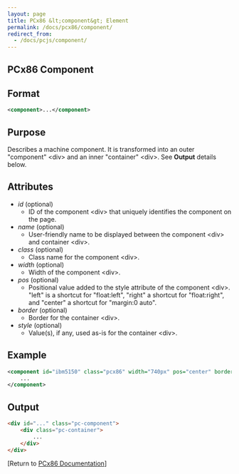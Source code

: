 ```yaml
---
layout: page
title: PCx86 &lt;component&gt; Element
permalink: /docs/pcx86/component/
redirect_from:
  - /docs/pcjs/component/
---
```


PCx86 Component
---

Format
---
```xml
<component>...</component>
```

Purpose
---
Describes a machine component. It is transformed into an outer "component" &lt;div&gt; and an inner "container" &lt;div&gt;.
See **Output** details below.

Attributes
---
* *id* (optional)
	* ID of the component &lt;div&gt; that uniquely identifies the component on the page.
* *name* (optional)
	* User-friendly name to be displayed between the component &lt;div&gt; and container &lt;div&gt;.
* *class* (optional)
	* Class name for the component &lt;div&gt;.
* *width* (optional)
	* Width of the component &lt;div&gt;.
* *pos* (optional)
	* Positional value added to the style attribute of the component &lt;div&gt;. "left" is a shortcut for "float:left", "right" a shortcut for "float:right", and "center" a shortcut for "margin:0 auto".
* *border* (optional)
	* Border for the container &lt;div&gt;.
* *style* (optional)
	* Value(s), if any, used as-is for the container &lt;div&gt;.

Example
---
```xml
<component id="ibm5150" class="pcx86" width="740px" pos="center" border="1">
    ...
</component>
```

Output
---
```html
<div id="..." class="pc-component">
    <div class="pc-container">
        ...
    </div>
</div>
```

[Return to [PCx86 Documentation](..)]
